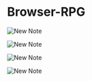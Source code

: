 # Browser-RPG

![New Note](https://github.com/user-attachments/assets/c4b33ace-84e9-4935-be3b-b98933fae4cd)

![New Note](https://github.com/user-attachments/assets/521e08d6-a50b-4810-9cf2-2d31483e1b46)

![New Note](https://github.com/user-attachments/assets/faab020e-3a4c-4634-84f3-66e0b94e4787)

![New Note](https://github.com/user-attachments/assets/91d5a299-a9db-4f0d-85aa-084a367adbca)
